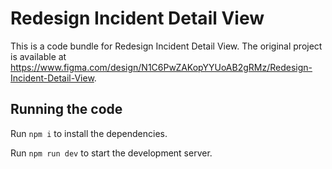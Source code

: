 
  # Redesign Incident Detail View

  This is a code bundle for Redesign Incident Detail View. The original project is available at https://www.figma.com/design/N1C6PwZAKopYYUoAB2gRMz/Redesign-Incident-Detail-View.

  ## Running the code

  Run `npm i` to install the dependencies.

  Run `npm run dev` to start the development server.
  